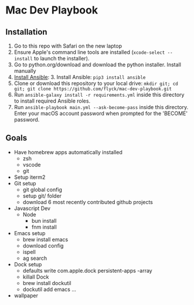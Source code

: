 # Mac Dev Playbook

## Installation

  1. Go to this repo with Safari on the new laptop
  1. Ensure Apple's command line tools are installed (`xcode-select --install` to launch the installer).
  2. Go to python.org/download and download the python installer. Install manually
  2. [Install Ansible](https://docs.ansible.com/ansible/latest/installation_guide/index.html):
     3. Install Ansible: `pip3 install ansible`
  3. Clone or download this repository to your local drive:
     `mkdir git; cd git; git clone https://github.com/flyck/mac-dev-playbook.git`
  4. Run `ansible-galaxy install -r requirements.yml` inside this directory to install required Ansible roles.
  5. Run `ansible-playbook main.yml --ask-become-pass` inside this directory. Enter your macOS account password when prompted for the 'BECOME' password.

## Goals

- Have homebrew apps automatically installed
  - zsh
  - vscode
  - git
- Setup iterm2
- Git setup
  - git global config
  - setup git/ folder
  - download 6 most recently contributed github projects
- Javascript Dev
  - Node
    - bun install
    - fnm install
- Emacs setup
  - brew install emacs
  - download config
  - ispell
  - ag search
- Dock setup
  - defaults write com.apple.dock persistent-apps -array
  - killall Dock
  - brew install dockutil
  - dockutil add emacs ...
- wallpaper
